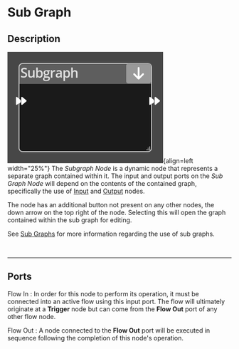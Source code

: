 
# Sub Graph


## Description

![Sub Graph Node](../../assets/nodes/sub_graph.png){align=left width="25%"}
The *Subgraph Node* is a dynamic node that represents a separate graph contained
within it. The input and output ports on the *Sub Graph Node* will depend on the
contents of the contained graph, specifically the use of [Input](./input.md) and
[Output](./output.md) nodes. 

The node has an additional button not present on any other nodes, the down arrow
on the top right of the node. Selecting this will open the graph contained within
the sub graph for editing.

See [Sub Graphs](../../concepts/logic.md#subgraphs) for more information regarding
the use of sub graphs.

<br style="clear:left"/>
  
-------

## Ports

Flow In
: In order for this node to perform its operation, it must be connected into an
  active flow using this input port. The flow will ultimately originate at a
  __Trigger__ node but can come from the __Flow Out__ port of any other flow
  node.

Flow Out
: A node connected to the __Flow Out__ port will be executed in sequence
  following the completion of this node's operation.

